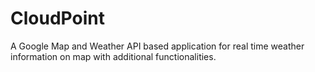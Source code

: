 # CloudPoint
A Google Map and Weather API based application for real time weather information on map with additional functionalities.
